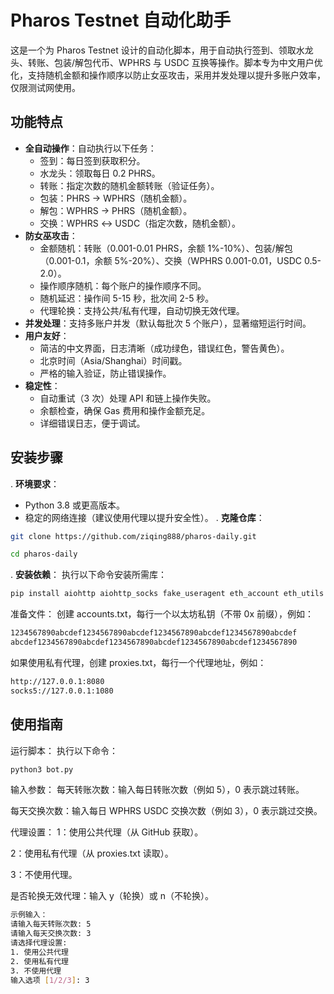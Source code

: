 # Pharos Testnet 自动化助手

这是一个为 Pharos Testnet 设计的自动化脚本，用于自动执行签到、领取水龙头、转账、包装/解包代币、WPHRS 与 USDC 互换等操作。脚本专为中文用户优化，支持随机金额和操作顺序以防止女巫攻击，采用并发处理以提升多账户效率，仅限测试网使用。

## 功能特点

- **全自动操作**：自动执行以下任务：
  - 签到：每日签到获取积分。
  - 水龙头：领取每日 0.2 PHRS。
  - 转账：指定次数的随机金额转账（验证任务）。
  - 包装：PHRS → WPHRS（随机金额）。
  - 解包：WPHRS → PHRS（随机金额）。
  - 交换：WPHRS ↔ USDC（指定次数，随机金额）。
- **防女巫攻击**：
  - 金额随机：转账（0.001-0.01 PHRS，余额 1%-10%）、包装/解包（0.001-0.1，余额 5%-20%）、交换（WPHRS 0.001-0.01，USDC 0.5-2.0）。
  - 操作顺序随机：每个账户的操作顺序不同。
  - 随机延迟：操作间 5-15 秒，批次间 2-5 秒。
  - 代理轮换：支持公共/私有代理，自动切换无效代理。
- **并发处理**：支持多账户并发（默认每批次 5 个账户），显著缩短运行时间。
- **用户友好**：
  - 简洁的中文界面，日志清晰（成功绿色，错误红色，警告黄色）。
  - 北京时间（Asia/Shanghai）时间戳。
  - 严格的输入验证，防止错误操作。
- **稳定性**：
  - 自动重试（3 次）处理 API 和链上操作失败。
  - 余额检查，确保 Gas 费用和操作金额充足。
  - 详细错误日志，便于调试。

## 安装步骤

. **环境要求**：
   - Python 3.8 或更高版本。
   - 稳定的网络连接（建议使用代理以提升安全性）。
. **克隆仓库**：
```bash
git clone https://github.com/ziqing888/pharos-daily.git
```
```bash
cd pharos-daily
```
. **安装依赖**：
   执行以下命令安装所需库：
   ```bash
   pip install aiohttp aiohttp_socks fake_useragent eth_account eth_utils eth_abi web3 colorama
   ```
   准备文件：
创建 accounts.txt，每行一个以太坊私钥（不带 0x 前缀），例如：
```bash
1234567890abcdef1234567890abcdef1234567890abcdef1234567890abcdef
abcdef1234567890abcdef1234567890abcdef1234567890abcdef1234567890
```
如果使用私有代理，创建 proxies.txt，每行一个代理地址，例如：
```bash
http://127.0.0.1:8080
socks5://127.0.0.1:1080
```
## 使用指南
运行脚本：
执行以下命令：
```bash
python3 bot.py
```
输入参数：
每天转账次数：输入每日转账次数（例如 5），0 表示跳过转账。

每天交换次数：输入每日 WPHRS  USDC 交换次数（例如 3），0 表示跳过交换。

代理设置：
1：使用公共代理（从 GitHub 获取）。

2：使用私有代理（从 proxies.txt 读取）。

3：不使用代理。

是否轮换无效代理：输入 y（轮换）或 n（不轮换）。
```bash
示例输入：
请输入每天转账次数: 5
请输入每天交换次数: 3
请选择代理设置:
1. 使用公共代理
2. 使用私有代理
3. 不使用代理
输入选项 [1/2/3]: 3
```


